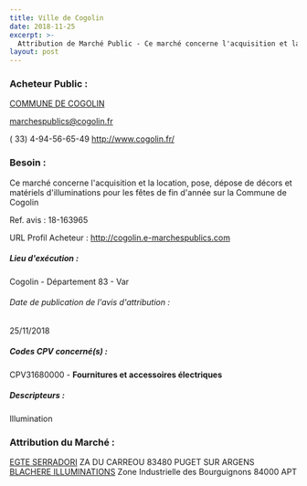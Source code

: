 ```yaml
---
title: Ville de Cogolin
date: 2018-11-25
excerpt: >-
  Attribution de Marché Public - Ce marché concerne l'acquisition et la location, pose, dépose de décors et matériels d'illuminations pour les fêtes de fin d'année sur la Commune de Cogolin
layout: post
---
```


### Acheteur Public : 
<a href="/acheteur-136/siren-218300424"> COMMUNE DE COGOLIN</a><br/>



marchespublics@cogolin.fr

( 33) 4-94-56-65-49
http://www.cogolin.fr/
### Besoin :

Ce marché concerne l'acquisition et la location, pose, dépose de décors et matériels d'illuminations pour les fêtes de fin d'année sur la Commune de Cogolin

Ref. avis : 18-163965

URL Profil Acheteur : http://cogolin.e-marchespublics.com

##### Lieu d'exécution :

Cogolin - Département 83 - Var

###### Date de publication de l'avis d'attribution : 
25/11/2018

##### Codes CPV concerné(s) :
CPV31680000 - **Fournitures et accessoires électriques** <br/>

##### Descripteurs :
Illumination <br/>

### Attribution du Marché :
<a href="/entreprise-573/siren-603750084"> EGTE SERRADORI</a>    ZA DU CARREOU 83480 PUGET SUR ARGENS <br/>
<a href="/entreprise-549/siren-343829784"> BLACHERE ILLUMINATIONS</a>    Zone Industrielle des Bourguignons 84000 APT <br/>
